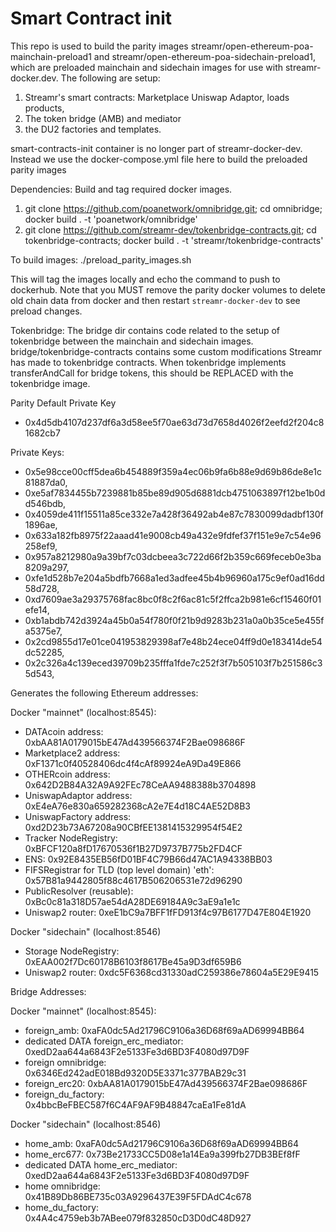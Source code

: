 # Smart Contract init
This repo is used to build the parity images streamr/open-ethereum-poa-mainchain-preload1 and streamr/open-ethereum-poa-sidechain-preload1, which are preloaded mainchain and sidechain images for use with streamr-docker.dev. The following are setup:
 1. Streamr's smart contracts: Marketplace Uniswap Adaptor, loads products,
 2. The token bridge (AMB) and mediator
 3. the DU2 factories and templates. 
 
smart-contracts-init container is no longer part of streamr-docker-dev. Instead we use the docker-compose.yml file here to build the preloaded parity images 

Dependencies:
Build and tag required docker images.
 1. git clone https://github.com/poanetwork/omnibridge.git; cd omnibridge; docker build . -t 'poanetwork/omnibridge'
 2. git clone https://github.com/streamr-dev/tokenbridge-contracts.git; cd tokenbridge-contracts; docker build . -t 'streamr/tokenbridge-contracts' 

To build images:
./preload_parity_images.sh

This will tag the images locally and echo the command to push to dockerhub. 
Note that you MUST remove the parity docker volumes to delete old chain data from docker and then restart `streamr-docker-dev` to see preload changes.

Tokenbridge:
The bridge dir contains code related to the setup of tokenbridge between the mainchain and sidechain images. bridge/tokenbridge-contracts contains some custom modifications Streamr has made to tokenbridge contracts. When tokenbridge implements transferAndCall for bridge tokens, this should be REPLACED with the tokenbridge image.

Parity Default Private Key 
* 0x4d5db4107d237df6a3d58ee5f70ae63d73d7658d4026f2eefd2f204c81682cb7

Private Keys:
* 0x5e98cce00cff5dea6b454889f359a4ec06b9fa6b88e9d69b86de8e1c81887da0,
* 0xe5af7834455b7239881b85be89d905d6881dcb4751063897f12be1b0dd546bdb,
* 0x4059de411f15511a85ce332e7a428f36492ab4e87c7830099dadbf130f1896ae,
* 0x633a182fb8975f22aaad41e9008cb49a432e9fdfef37f151e9e7c54e96258ef9,
* 0x957a8212980a9a39bf7c03dcbeea3c722d66f2b359c669feceb0e3ba8209a297,
* 0xfe1d528b7e204a5bdfb7668a1ed3adfee45b4b96960a175c9ef0ad16dd58d728,
* 0xd7609ae3a29375768fac8bc0f8c2f6ac81c5f2ffca2b981e6cf15460f01efe14,
* 0xb1abdb742d3924a45b0a54f780f0f21b9d9283b231a0a0b35ce5e455fa5375e7,
* 0x2cd9855d17e01ce041953829398af7e48b24ece04ff9d0e183414de54dc52285,
* 0x2c326a4c139eced39709b235fffa1fde7c252f3f7b505103f7b251586c35d543,


Generates the following Ethereum addresses:

Docker "mainnet" (localhost:8545):
* DATAcoin address: 0xbAA81A0179015bE47Ad439566374F2Bae098686F
* Marketplace2 address: 0xF1371c0f40528406dc4f4cAf89924eA9Da49E866
* OTHERcoin address: 0x642D2B84A32A9A92FEc78CeAA9488388b3704898
* UniswapAdaptor address: 0xE4eA76e830a659282368cA2e7E4d18C4AE52D8B3
* UniswapFactory address: 0xd2D23b73A67208a90CBfEE1381415329954f54E2
* Tracker NodeRegistry: 0xBFCF120a8fD17670536f1B27D9737B775b2FD4CF
* ENS: 0x92E8435EB56fD01BF4C79B66d47AC1A94338BB03
* FIFSRegistrar for TLD (top level domain) 'eth': 0x57B81a9442805f88c4617B506206531e72d96290
* PublicResolver (reusable): 0xBc0c81a318D57ae54dA28DE69184A9c3aE9a1e1c
* Uniswap2 router: 0xeE1bC9a7BFF1fFD913f4c97B6177D47E804E1920

Docker "sidechain" (localhost:8546)
* Storage NodeRegistry: 0xEAA002f7Dc60178B6103f8617Be45a9D3df659B6
* Uniswap2 router: 0xdc5F6368cd31330adC259386e78604a5E29E9415

Bridge Addresses:

Docker "mainnet" (localhost:8545):
* foreign_amb: 0xaFA0dc5Ad21796C9106a36D68f69aAD69994BB64
* dedicated DATA foreign_erc_mediator: 0xedD2aa644a6843F2e5133Fe3d6BD3F4080d97D9F
* foreign omnibridge: 0x6346Ed242adE018Bd9320D5E3371c377BAB29c31
* foreign_erc20: 0xbAA81A0179015bE47Ad439566374F2Bae098686F
* foreign_du_factory: 0x4bbcBeFBEC587f6C4AF9AF9B48847caEa1Fe81dA

Docker "sidechain" (localhost:8546)
* home_amb: 0xaFA0dc5Ad21796C9106a36D68f69aAD69994BB64
* home_erc677: 0x73Be21733CC5D08e1a14Ea9a399fb27DB3BEf8fF
* dedicated DATA home_erc_mediator: 0xedD2aa644a6843F2e5133Fe3d6BD3F4080d97D9F
* home omnibridge: 0x41B89Db86BE735c03A9296437E39F5FDAdC4c678
* home_du_factory: 0x4A4c4759eb3b7ABee079f832850cD3D0dC48D927

